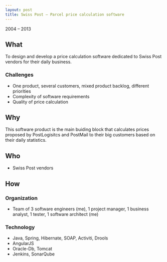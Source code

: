 ```yaml
---
layout: post
title: Swiss Post – Parcel price calculation software
---
```


2004 – 2013

## What

To design and develop a price calculation software dedicated to Swiss Post vendors for their daily business.

### Challenges

* One product, several customers, mixed product backlog, different priorities
* Complexity of software requirements
* Quality of price calculation

## Why

This software product is the main buiding block that calculates prices proposed by PostLogisitcs and PostMail to their big customers based on their daily statistics.

## Who

* Swiss Post vendors

## How

### Organization

* Team of 3 software engineers (me), 1 project manager, 1 business analyst, 1 tester, 1 software architect (me)

### Technology

* Java, Spring, Hibernate, SOAP, Activiti, Drools
* AngularJS
* Oracle-Db, Tomcat
* Jenkins, SonarQube
